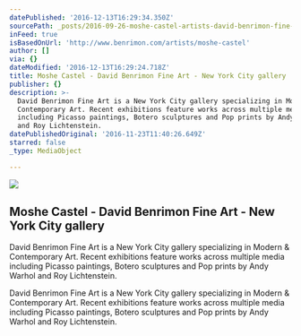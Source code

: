 ```yaml
---
datePublished: '2016-12-13T16:29:34.350Z'
sourcePath: _posts/2016-09-26-moshe-castel-artists-david-benrimon-fine-art-specializ.md
inFeed: true
isBasedOnUrl: 'http://www.benrimon.com/artists/moshe-castel'
author: []
via: {}
dateModified: '2016-12-13T16:29:24.718Z'
title: Moshe Castel - David Benrimon Fine Art - New York City gallery
publisher: {}
description: >-
  David Benrimon Fine Art is a New York City gallery specializing in Modern &
  Contemporary Art. Recent exhibitions feature works across multiple media
  including Picasso paintings, Botero sculptures and Pop prints by Andy Warhol
  and Roy Lichtenstein.
datePublishedOriginal: '2016-11-23T11:40:26.649Z'
starred: false
_type: MediaObject

---
```

<article style=""><img src="https://imgflo.herokuapp.com/graph/2b2431f8e7ba7b0/fe562354f6b50614a03067785e5ab88f/noop.jpeg?input=https%3A%2F%2Fs3.amazonaws.com%2Ffiles.collageplatform.com.prod%2Fimage_cache%2F1010x580_fit%2F54188ee109a72c022291c1d0%2Fbae1639427dd58e74d6b3ab49f0e07d7.jpeg" /><h1>Moshe Castel - David Benrimon Fine Art - New York City gallery</h1><p>David Benrimon Fine Art is a New York City gallery specializing in Modern &amp; Contemporary Art. Recent exhibitions feature works across multiple media including Picasso paintings, Botero sculptures and Pop prints by Andy Warhol and Roy Lichtenstein.</p></article>

David Benrimon Fine Art is a New York City gallery specializing in Modern & Contemporary Art. Recent exhibitions feature works across multiple media including Picasso paintings, Botero sculptures and Pop prints by Andy Warhol and Roy Lichtenstein.